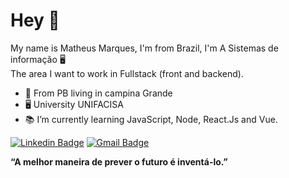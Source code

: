 # Hey 👋

My name is Matheus Marques, I'm from Brazil, I'm A  Sistemas de informação  🖥️ <br />
The area I want to work in Fullstack (front and backend).

- 📍 From PB living in campina Grande
- 🖥️ University UNIFACISA
- 📚 I’m currently learning JavaScript, Node, React.Js and Vue.

[![Linkedin Badge](https://img.shields.io/badge/-Maheus%20Marques-6633cc?style=flat-square&logo=Linkedin&logoColor=white&link=https://www.linkedin.com/in/matheus-marquesdev/)](https://www.linkedin.com/in/matheus-marquesdev/) [![Gmail Badge](https://img.shields.io/badge/-marquesdev258@gmail.com-6633cc?style=flat-square&logo=Gmail&logoColor=white&link=mailto:diego.schell.f@gmail.com)](mailto:marquesdev258@gmail.com)

**“A melhor maneira de prever o futuro é inventá-lo.”**




<!---
- 👋  Hi, I’m Matheus Marques;
- 💻  I am studying Information Systems; 
- 📕   I’m currently learning Javascript and Python;
- 🎯  The area I want to work in backend;
- 📫  I live in Brazil, Paraíba;
- ✉️  How to reach me: matheusmarquesaraujo53@gmail.com;
- 🔗 Linkedin: https://www.linkedin.com/in/matheus-marquesdev/ 

matheus258/matheus258 is a ✨ special ✨ repository because its `README.md` (this file) appears on your GitHub profile.
You can click the Preview link to take a look at your changes.
--->
